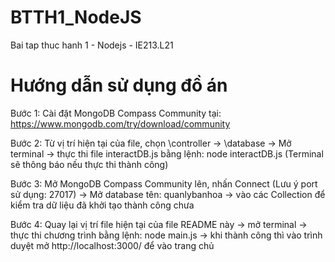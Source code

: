 # BTTH1_NodeJS
Bai tap thuc hanh 1 - Nodejs - IE213.L21

# Hướng dẫn sử dụng đồ án

Bước 1: Cài đặt MongoDB Compass Community tại: https://www.mongodb.com/try/download/community

Bước 2: Từ vị trí hiện tại của file, chọn \controller -> \database -> Mở terminal 
-> thực thi file interactDB.js bằng lệnh: node interactDB.js (Terminal sẽ thông báo nếu thực thi thành công)

Bước 3: Mở MongoDB Compass Community lên, nhấn Connect (Lưu ý port sử dụng: 27017) -> Mở database tên: quanlybanhoa 
-> vào các Collection để kiểm tra dữ liệu đã khởi tạo thành công chưa

Bước 4: Quay lại vị trí file hiện tại của file README này -> mở terminal -> thực thi chương trình bằng lệnh: node main.js 
-> khi thành công thì vào trình duyệt mở http://localhost:3000/ để vào trang chủ
